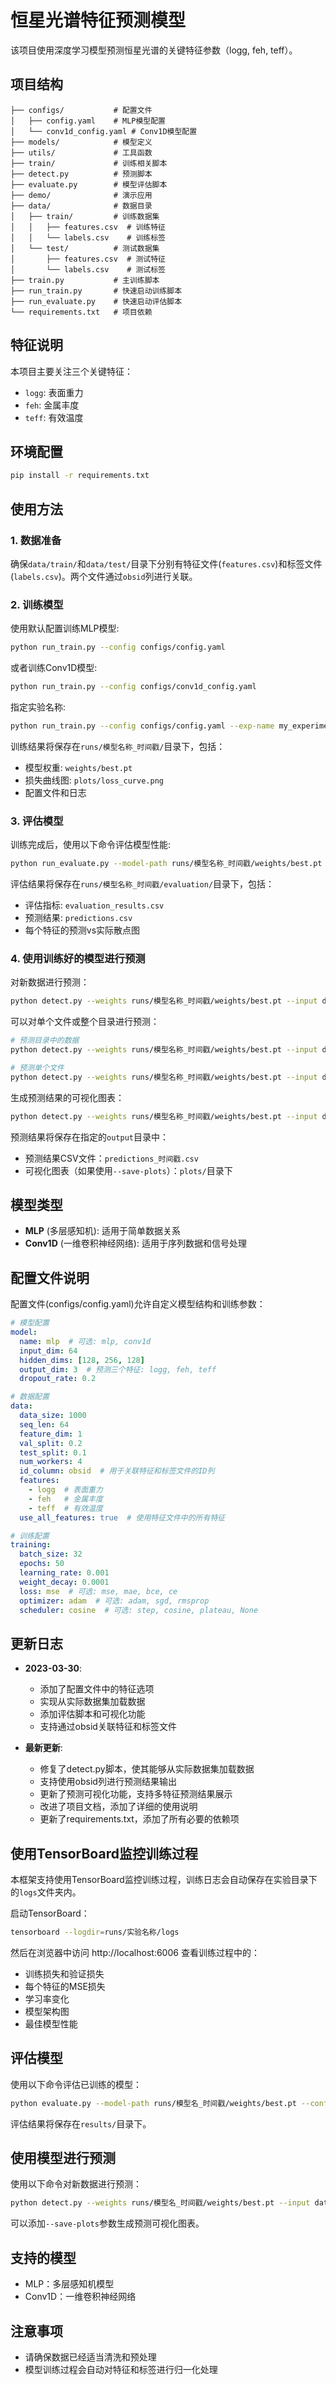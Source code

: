 # 恒星光谱特征预测模型

该项目使用深度学习模型预测恒星光谱的关键特征参数（logg, feh, teff）。

## 项目结构
```
├── configs/           # 配置文件
│   ├── config.yaml    # MLP模型配置
│   └── conv1d_config.yaml # Conv1D模型配置
├── models/            # 模型定义
├── utils/             # 工具函数
├── train/             # 训练相关脚本
├── detect.py          # 预测脚本
├── evaluate.py        # 模型评估脚本
├── demo/              # 演示应用
├── data/              # 数据目录
│   ├── train/         # 训练数据集
│   │   ├── features.csv  # 训练特征
│   │   └── labels.csv    # 训练标签
│   └── test/          # 测试数据集
│       ├── features.csv  # 测试特征
│       └── labels.csv    # 测试标签
├── train.py           # 主训练脚本
├── run_train.py       # 快速启动训练脚本
├── run_evaluate.py    # 快速启动评估脚本
└── requirements.txt   # 项目依赖
```

## 特征说明

本项目主要关注三个关键特征：
- `logg`: 表面重力
- `feh`: 金属丰度
- `teff`: 有效温度

## 环境配置
```bash
pip install -r requirements.txt
```

## 使用方法

### 1. 数据准备

确保`data/train/`和`data/test/`目录下分别有特征文件(`features.csv`)和标签文件(`labels.csv`)。两个文件通过`obsid`列进行关联。

### 2. 训练模型

使用默认配置训练MLP模型:
```bash
python run_train.py --config configs/config.yaml
```

或者训练Conv1D模型:
```bash
python run_train.py --config configs/conv1d_config.yaml
```

指定实验名称:
```bash
python run_train.py --config configs/config.yaml --exp-name my_experiment
```

训练结果将保存在`runs/模型名称_时间戳/`目录下，包括：
- 模型权重: `weights/best.pt`
- 损失曲线图: `plots/loss_curve.png`
- 配置文件和日志

### 3. 评估模型

训练完成后，使用以下命令评估模型性能:
```bash
python run_evaluate.py --model-path runs/模型名称_时间戳/weights/best.pt
```

评估结果将保存在`runs/模型名称_时间戳/evaluation/`目录下，包括：
- 评估指标: `evaluation_results.csv`
- 预测结果: `predictions.csv`
- 每个特征的预测vs实际散点图

### 4. 使用训练好的模型进行预测

对新数据进行预测：
```bash
python detect.py --weights runs/模型名称_时间戳/weights/best.pt --input data/test/ --output predictions
```

可以对单个文件或整个目录进行预测：
```bash
# 预测目录中的数据
python detect.py --weights runs/模型名称_时间戳/weights/best.pt --input data/new_data/ --output predictions

# 预测单个文件
python detect.py --weights runs/模型名称_时间戳/weights/best.pt --input data/new_data/features.csv --output predictions
```

生成预测结果的可视化图表：
```bash
python detect.py --weights runs/模型名称_时间戳/weights/best.pt --input data/test/ --output predictions --save-plots
```

预测结果将保存在指定的`output`目录中：
- 预测结果CSV文件：`predictions_时间戳.csv`
- 可视化图表（如果使用`--save-plots`）：`plots/`目录下

## 模型类型
- **MLP** (多层感知机): 适用于简单数据关系
- **Conv1D** (一维卷积神经网络): 适用于序列数据和信号处理

## 配置文件说明

配置文件(configs/config.yaml)允许自定义模型结构和训练参数：

```yaml
# 模型配置
model:
  name: mlp  # 可选: mlp, conv1d
  input_dim: 64
  hidden_dims: [128, 256, 128]
  output_dim: 3  # 预测三个特征: logg, feh, teff
  dropout_rate: 0.2

# 数据配置
data:
  data_size: 1000
  seq_len: 64
  feature_dim: 1
  val_split: 0.2
  test_split: 0.1
  num_workers: 4
  id_column: obsid  # 用于关联特征和标签文件的ID列
  features:
    - logg  # 表面重力
    - feh   # 金属丰度
    - teff  # 有效温度
  use_all_features: true  # 使用特征文件中的所有特征

# 训练配置
training:
  batch_size: 32
  epochs: 50
  learning_rate: 0.001
  weight_decay: 0.0001
  loss: mse  # 可选: mse, mae, bce, ce
  optimizer: adam  # 可选: adam, sgd, rmsprop
  scheduler: cosine  # 可选: step, cosine, plateau, None
```

## 更新日志

- **2023-03-30**: 
  - 添加了配置文件中的特征选项
  - 实现从实际数据集加载数据
  - 添加评估脚本和可视化功能
  - 支持通过obsid关联特征和标签文件
  
- **最新更新**:
  - 修复了detect.py脚本，使其能够从实际数据集加载数据
  - 支持使用obsid列进行预测结果输出
  - 更新了预测可视化功能，支持多特征预测结果展示
  - 改进了项目文档，添加了详细的使用说明
  - 更新了requirements.txt，添加了所有必要的依赖项

## 使用TensorBoard监控训练过程

本框架支持使用TensorBoard监控训练过程，训练日志会自动保存在实验目录下的`logs`文件夹内。

启动TensorBoard：

```bash
tensorboard --logdir=runs/实验名称/logs
```

然后在浏览器中访问 http://localhost:6006 查看训练过程中的：

- 训练损失和验证损失
- 每个特征的MSE损失
- 学习率变化
- 模型架构图
- 最佳模型性能

## 评估模型

使用以下命令评估已训练的模型：

```bash
python evaluate.py --model-path runs/模型名_时间戳/weights/best.pt --config configs/config.yaml
```

评估结果将保存在`results/`目录下。

## 使用模型进行预测

使用以下命令对新数据进行预测：

```bash
python detect.py --weights runs/模型名_时间戳/weights/best.pt --input data/test/features.csv --output predictions
```

可以添加`--save-plots`参数生成预测可视化图表。

## 支持的模型

- MLP：多层感知机模型
- Conv1D：一维卷积神经网络

## 注意事项

- 请确保数据已经适当清洗和预处理
- 模型训练过程会自动对特征和标签进行归一化处理 